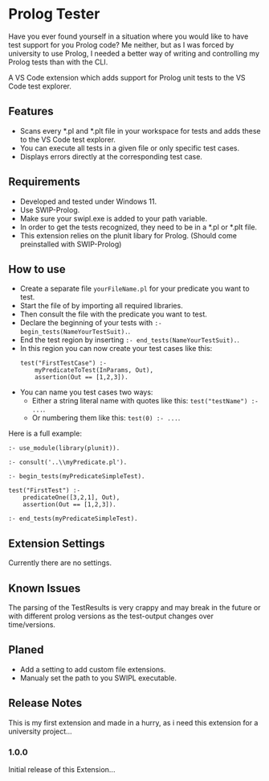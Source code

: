 # Prolog Tester

Have you ever found yourself in a situation where you would like to have test 
support for you Prolog code? 
Me neither, but as I was forced by university to use Prolog, I needed a better way
of writing and controlling my Prolog tests than with the CLI.

A VS Code extension which adds support for Prolog unit tests to the VS Code test explorer.

## Features

- Scans every *.pl and *.plt file in your workspace for tests and adds these to the VS Code test explorer.
- You can execute all tests in a given file or only specific test cases.
- Displays errors directly at the corresponding test case.
## Requirements

- Developed and tested under Windows 11. 
- Use SWIP-Prolog.
- Make sure your swipl.exe is added to your path variable.
- In order to get the tests recognized, they need to be in a *.pl or *.plt file.
- This extension relies on the plunit libary for Prolog. (Should come preinstalled with SWIP-Prolog)

## How to use
- Create a separate file `yourFileName.pl` for your predicate you want to test.
- Start the file of by importing all required libraries.
- Then consult the file with the predicate you want to test.
- Declare the beginning of your tests with `:- begin_tests(NameYourTestSuit).`.
- End the test region by inserting `:- end_tests(NameYourTestSuit).`.
- In this region you can now create your test cases like this:
    ```
    test("FirstTestCase") :-
        myPredicateToTest(InParams, Out),
        assertion(Out == [1,2,3]).
    ```
- You can name you test cases two ways:
    - Either a string literal name with quotes like this: `test("testName") :- ...`.
    - Or numbering them like this: `test(0) :- ...`.

Here is a full example:
```plaintext
:- use_module(library(plunit)).

:- consult('..\\myPredicate.pl').

:- begin_tests(myPredicateSimpleTest).

test("FirstTest") :- 
    predicateOne([3,2,1], Out),
    assertion(Out == [1,2,3]).

:- end_tests(myPredicateSimpleTest).
```
## Extension Settings

Currently there are no settings.

## Known Issues

The parsing of the TestResults is very crappy and may break in the future or with different prolog versions as the test-output changes over time/versions.

## Planed

- Add a setting to add custom file extensions.
- Manualy set the path to you SWIPL executable.

## Release Notes

This is my first extension and made in a hurry, as i need this extension for a university project...

### 1.0.0

Initial release of this Extension...